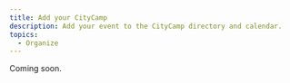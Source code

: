 ```yaml
---
title: Add your CityCamp
description: Add your event to the CityCamp directory and calendar.
topics:
  - Organize
---
```


Coming soon.